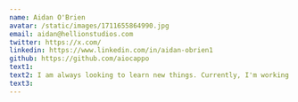```yaml
---
name: Aidan O'Brien
avatar: /static/images/1711655864990.jpg
email: aidan@hellionstudios.com
twitter: https://x.com/
linkedin: https://www.linkedin.com/in/aidan-obrien1
github: https://github.com/aiocappo
text1:
text2: I am always looking to learn new things. Currently, I'm working on a few projects related to TypeScript, developing a website for an NGO, and creating a user-friendly movie-watching guide
text3:
---
```

